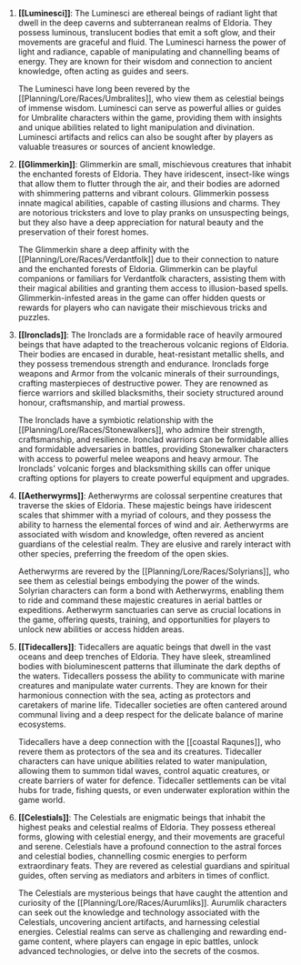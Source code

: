 1. **[[Luminesci]]**: 
   The Luminesci are ethereal beings of radiant light that dwell in the deep caverns and subterranean realms of Eldoria. They possess luminous, translucent bodies that emit a soft glow, and their movements are graceful and fluid. The Luminesci harness the power of light and radiance, capable of manipulating and channelling beams of energy. They are known for their wisdom and connection to ancient knowledge, often acting as guides and seers.
   
   The Luminesci have long been revered by the [[Planning/Lore/Races/Umbralites]], who view them as celestial beings of immense wisdom. Luminesci can serve as powerful allies or guides for Umbralite characters within the game, providing them with insights and unique abilities related to light manipulation and divination. Luminesci artifacts and relics can also be sought after by players as valuable treasures or sources of ancient knowledge.
    
2. **[[Glimmerkin]]**: 
   Glimmerkin are small, mischievous creatures that inhabit the enchanted forests of Eldoria. They have iridescent, insect-like wings that allow them to flutter through the air, and their bodies are adorned with shimmering patterns and vibrant colours. Glimmerkin possess innate magical abilities, capable of casting illusions and charms. They are notorious tricksters and love to play pranks on unsuspecting beings, but they also have a deep appreciation for natural beauty and the preservation of their forest homes.
   
   The Glimmerkin share a deep affinity with the [[Planning/Lore/Races/Verdantfolk]] due to their connection to nature and the enchanted forests of Eldoria. Glimmerkin can be playful companions or familiars for Verdantfolk characters, assisting them with their magical abilities and granting them access to illusion-based spells. Glimmerkin-infested areas in the game can offer hidden quests or rewards for players who can navigate their mischievous tricks and puzzles.
    
3. **[[Ironclads]]**: 
   The Ironclads are a formidable race of heavily armoured beings that have adapted to the treacherous volcanic regions of Eldoria. Their bodies are encased in durable, heat-resistant metallic shells, and they possess tremendous strength and endurance. Ironclads forge weapons and Armor from the volcanic minerals of their surroundings, crafting masterpieces of destructive power. They are renowned as fierce warriors and skilled blacksmiths, their society structured around honour, craftsmanship, and martial prowess.
   
   The Ironclads have a symbiotic relationship with the [[Planning/Lore/Races/Stonewalkers]], who admire their strength, craftsmanship, and resilience. Ironclad warriors can be formidable allies and formidable adversaries in battles, providing Stonewalker characters with access to powerful melee weapons and heavy armour. The Ironclads' volcanic forges and blacksmithing skills can offer unique crafting options for players to create powerful equipment and upgrades.
    
4. **[[Aetherwyrms]]**: 
   Aetherwyrms are colossal serpentine creatures that traverse the skies of Eldoria. These majestic beings have iridescent scales that shimmer with a myriad of colours, and they possess the ability to harness the elemental forces of wind and air. Aetherwyrms are associated with wisdom and knowledge, often revered as ancient guardians of the celestial realm. They are elusive and rarely interact with other species, preferring the freedom of the open skies.
   
   Aetherwyrms are revered by the [[Planning/Lore/Races/Solyrians]], who see them as celestial beings embodying the power of the winds. Solyrian characters can form a bond with Aetherwyrms, enabling them to ride and command these majestic creatures in aerial battles or expeditions. Aetherwyrm sanctuaries can serve as crucial locations in the game, offering quests, training, and opportunities for players to unlock new abilities or access hidden areas.
    
5. **[[Tidecallers]]**: 
   Tidecallers are aquatic beings that dwell in the vast oceans and deep trenches of Eldoria. They have sleek, streamlined bodies with bioluminescent patterns that illuminate the dark depths of the waters. Tidecallers possess the ability to communicate with marine creatures and manipulate water currents. They are known for their harmonious connection with the sea, acting as protectors and caretakers of marine life. Tidecaller societies are often cantered around communal living and a deep respect for the delicate balance of marine ecosystems.
   
   Tidecallers have a deep connection with the [[coastal Raqunes]], who revere them as protectors of the sea and its creatures. Tidecaller characters can have unique abilities related to water manipulation, allowing them to summon tidal waves, control aquatic creatures, or create barriers of water for defence. Tidecaller settlements can be vital hubs for trade, fishing quests, or even underwater exploration within the game world.
    
6. **[[Celestials]]**: 
   The Celestials are enigmatic beings that inhabit the highest peaks and celestial realms of Eldoria. They possess ethereal forms, glowing with celestial energy, and their movements are graceful and serene. Celestials have a profound connection to the astral forces and celestial bodies, channelling cosmic energies to perform extraordinary feats. They are revered as celestial guardians and spiritual guides, often serving as mediators and arbiters in times of conflict.
   
   The Celestials are mysterious beings that have caught the attention and curiosity of the [[Planning/Lore/Races/Aurumliks]]. Aurumlik characters can seek out the knowledge and technology associated with the Celestials, uncovering ancient artifacts, and harnessing celestial energies. Celestial realms can serve as challenging and rewarding end-game content, where players can engage in epic battles, unlock advanced technologies, or delve into the secrets of the cosmos.
